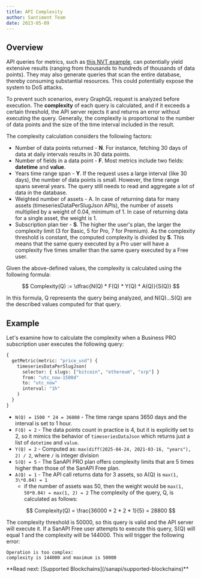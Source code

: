 ```yaml
---
title: API Complexity
author: Santiment Team
date: 2023-05-09
---
```


## Overview

API queries for metrics, such as [this NVT example](/metrics/nvt#sanapi), can
potentially yield extensive results (ranging from thousands to hundreds of thousands of
data points). They may also generate queries that scan the entire
database, thereby consuming substantial resources. This could potentially
expose the system to DoS attacks.

To prevent such scenarios, every GraphQL request is analyzed before execution.
The **complexity** of each query is calculated, and if it exceeds a certain
threshold, the API server rejects it and returns an error without executing the
query. Generally, the complexity is proportional to the number of data points
and the size of the time interval included in the result.

The complexity calculation considers the following factors:

- Number of data points returned - **N**. For instance, fetching 30 days of
  data at daily intervals results in 30 data points.
- Number of fields in a data point - **F**. Most metrics include two fields:
  **datetime** and **value**.
- Years time range span - **Y**. If the request uses a large interval (like 30
  days), the number of data points is small. However, the time range spans
  several years. The query still needs to read and aggregate a lot of data in
  the database.
- Weighted number of assets - A. In case of returning data for many assets (timeseriesDataPerSlugJson APIs),
  the number of assets multiplied by a weight of 0.04, minimum of 1. In case of returning
  data for a single asset, the weight is 1.
- Subscription plan tier - **S**. The higher the user's plan, the larger the
  complexity limit (3 for Basic, 5 for Pro, 7 for Premium). As the complexity
  threshold is constant, the computed complexity is divided by **S**. This
  means that the same query executed by a Pro user will have a complexity five
  times smaller than the same query executed by a Free user.

Given the above-defined values, the complexity is calculated using the
following formula:

$$
Complexity(Q) := \dfrac{N(Q) * F(Q) * Y(Q) * A(Q)}{S(Q)}
$$

In this formula, Q represents the query being analyzed, and N(Q)...S(Q) are the described values computed for that query.

## Example

Let's examine how to calculate the complexity when a Business PRO subscription user executes the following query:

```graphql
{
  getMetric(metric: "price_usd") {
    timeseriesDataPerSlugJson(
      selector: { slugs: ["bitcoin", "ethereum", "xrp"] }
      from: "utc_now-1500d"
      to: "utc_now"
      interval: "1h"
    )
  }
}
```

- `N(Q) = 1500 * 24 = 36000` - The time range spans 3650 days and the interval is set to 1 hour.
- `F(Q) = 2` - The data points count in practice is 4, but it is explicitly set to 2, so it mimics the behavior
  of `timeseriesDataJson` which returns just a list of `datetime` and `value`.
- `Y(Q) = 2` - Computed as: `max(diff(2025-04-24, 2021-03-16, "years"), 2) / 2`, where `/` is integer division
- `S(Q) = 5` - The SanAPI PRO plan offers complexity limits that are 5 times higher than those of the SanAPI Free plan.
- `A(Q) = 1` - The API call returns data for 3 assets, so A(Q) is `max(1, 3\*0.04) = 1`
  - if the number of assets was 50, then the weight would be `max(1, 50*0.04) = max(1, 2) = 2`
    The complexity of the query, Q, is calculated as follows:

$$
Complexity(Q) = \frac{36000 * 2  * 2 * 1}{5} = 28800
$$

The complexity threshold is 50000, so this query is valid and the API server
will execute it. If a SanAPI Free user attempts to execute this query, S(Q)
will equal 1 and the complexity will be 144000. This will trigger the
following error:

```
Operation is too complex:
complexity is 144000 and maximum is 50000
```

<Notebox type="none">
**Read next: [Supported Blockchains](/sanapi/supported-blockchains)**
</Notebox>
